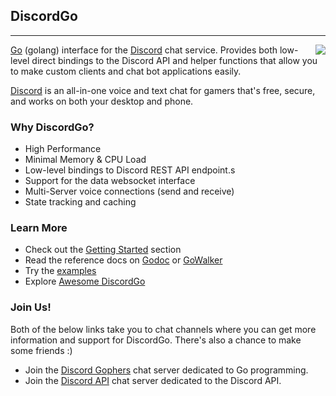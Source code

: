## DiscordGo
<hr>
<img align="right" src="http://bwmarrin.github.io/discordgo/img/discordgo.png">

[Go](https://golang.org/) (golang) interface for the [Discord](https://discordapp.com/) 
chat service.  Provides both low-level direct bindings to the 
Discord API and helper functions that allow you to make custom clients and chat 
bot applications easily.

[Discord](https://discordapp.com/) is an all-in-one voice and text chat for 
gamers that's free, secure, and works on both your desktop and phone. 
 
### Why DiscordGo?
* High Performance
* Minimal Memory & CPU Load
* Low-level bindings to Discord REST API endpoint.s
* Support for the data websocket interface
* Multi-Server voice connections (send and receive)
* State tracking and caching

### Learn More
* Check out the [Getting Started](GettingStarted) section
* Read the reference docs on [Godoc](https://godoc.org/github.com/LorisFriedel/discordgo) or [GoWalker](https://gowalker.org/github.com/bwmarrin/discordgo)
* Try the [examples](https://github.com/LorisFriedel/discordgo/tree/master/examples)
* Explore [Awesome DiscordGo](https://github.com/LorisFriedel/discordgo/wiki/Awesome-DiscordGo)

### Join Us!
Both of the below links take you to chat channels where you can get more 
information and support for DiscordGo.  There's also a chance to make some 
friends :)

* Join the [Discord Gophers](https://discord.gg/0f1SbxBZjYoCtNPP) chat server dedicated to Go programming.
* Join the [Discord API](https://discord.gg/0SBTUU1wZTWT6sqd) chat server dedicated to the Discord API.
